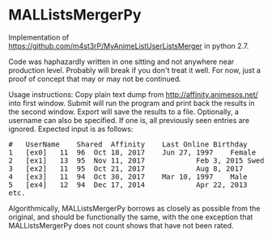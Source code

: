 # MALListsMergerPy
Implementation of https://github.com/m4st3rP/MyAnimeListUserListsMerger in python 2.7.

Code was haphazardly written in one sitting and not anywhere near production level. Probably will break if you don't treat it well. For now, just a proof of concept that may or may not be continued.

Usage instructions:
Copy plain text dump from http://affinity.animesos.net/ into first window. Submit will run the program and print back the results in the second window. Export will save the results to a file. Optionally, a username can also be specified. If one is, all previously seen entries are ignored. Expected input is as follows:

<pre>
#	UserName	Shared	Affinity	Last Online	Birthday	Gender	Joined	Location
1	[ex0]	11	96	Oct 18, 2017	Jun 27, 1997	Female	Oct 13, 2012	Romania, Bucharest
2	[ex1]	13	95	Nov 11, 2017			Feb 3, 2015	Sweden
3	[ex2]	11	95	Oct 21, 2017			Aug 8, 2017	
4	[ex3]	11	94	Oct 30, 2017	Mar 10, 1997	Male	Feb 18, 2015	
5	[ex4]	12	94	Dec 17, 2014			Apr 22, 2013	
etc.
</pre>

Algorithmically, MALListsMergerPy borrows as closely as possible from the original, and should be functionally the same, with the one exception that MALListsMergerPy does not count shows that have not been rated.

